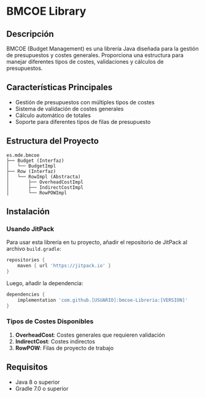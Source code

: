 # BMCOE Library

## Descripción
BMCOE (Budget Management) es una librería Java diseñada para la gestión de presupuestos y costes generales. Proporciona una estructura para manejar diferentes tipos de costes, validaciones y cálculos de presupuestos.

## Características Principales
- Gestión de presupuestos con múltiples tipos de costes
- Sistema de validación de costes generales
- Cálculo automático de totales
- Soporte para diferentes tipos de filas de presupuesto

## Estructura del Proyecto
```
es.mde.bmcoe
├── Budget (Interfaz)
│   └── BudgetImpl
├── Row (Interfaz)
│   └── RowImpl (Abstracta)
│       ├── OverheadCostImpl
│       ├── IndirectCostImpl
│       └── RowPOWImpl
```

## Instalación

### Usando JitPack
Para usar esta librería en tu proyecto, añadir el repositorio de JitPack al archivo `build.gradle`:

```gradle
repositories {
    maven { url 'https://jitpack.io' }
}
```

Luego, añadir la dependencia:

```gradle
dependencies {
    implementation 'com.github.[USUARIO]:bmcoe-Libreria:[VERSION]'
}
```

### Tipos de Costes Disponibles
1. **OverheadCost**: Costes generales que requieren validación
2. **IndirectCost**: Costes indirectos
3. **RowPOW**: Filas de proyecto de trabajo

## Requisitos
- Java 8 o superior
- Gradle 7.0 o superior 
